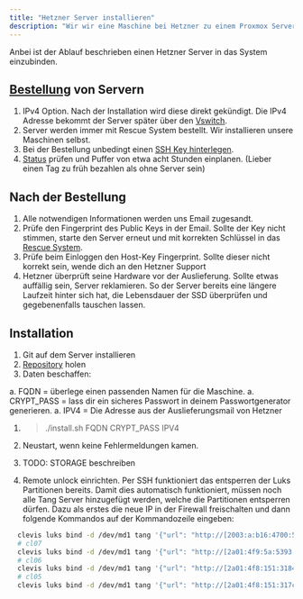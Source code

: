 ```yaml
---
title: "Hetzner Server installieren"
description: "Wir wir eine Maschine bei Hetzner zu einem Proxmox Server machen."
---
```


Anbei ist der Ablauf beschrieben einen Hetzner Server in das System einzubinden.

<!--more-->

## [Bestellung](https://robot.hetzner.com/order) von Servern

1. IPv4 Option. Nach der Installation wird diese direkt gekündigt. Die IPv4 Adresse bekommt der Server später über den [Vswitch](https://robot.hetzner.com/vswitch/index).
1. Server werden immer mit Rescue System bestellt. Wir installieren unsere Maschinen selbst.
1. Bei der Bestellung unbedingt einen [SSH Key hinterlegen](https://robot.hetzner.com/key/index).
1. [Status](https://docs.hetzner.com/de/general/others/order-processing/) prüfen und Puffer von etwa acht Stunden einplanen. (Lieber einen Tag zu früh bezahlen als ohne Server sein)

## Nach der Bestellung

1. Alle notwendigen Informationen werden uns Email zugesandt.
1. Prüfe den Fingerprint des Public Keys in der Email. Sollte der Key nicht stimmen, starte den Server erneut und mit korrekten Schlüssel in das [Rescue System](https://robot.hetzner.com/server).
1. Prüfe beim Einloggen den Host-Key Fingerprint. Sollte dieser nicht korrekt sein, wende dich an den Hetzner Support
1. Hetzner überprüft seine Hardware vor der Auslieferung. Sollte etwas auffällig sein, Server reklamieren. So der Server bereits eine längere Laufzeit hinter sich hat, die Lebensdauer der SSD überprüfen und gegebenenfalls tauschen lassen.

## Installation

1. Git auf dem Server installieren
1. [Repository](https://www.casa-due-pur.de/git/fabrice.kirchner/hetzner-install.git) holen
1. Daten beschaffen:

  a. FQDN = überlege einen passenden Namen für die Maschine.
  a. CRYPT_PASS = lass dir ein sicheres Passwort in deinem Passwortgenerator
    generieren.
  a. IPV4 = Die Adresse aus der Auslieferungsmail von Hetzner

1. > ./install.sh FQDN CRYPT_PASS IPV4
1. Neustart, wenn keine Fehlermeldungen kamen.

1. TODO: STORAGE beschreiben
1. Remote unlock einrichten.
    Per SSH funktioniert das entsperren der Luks Partitionen bereits. Damit dies automatisch funktioniert, müssen noch alle Tang Server hinzugefügt werden, welche die Partitionen entsperren dürfen. Dazu als erstes die neue IP in der Firewall freischalten und dann folgende Kommandos auf der Kommandozeile eingeben:

  ```bash
    clevis luks bind -d /dev/md1 tang '{"url": "http://[2003:a:b16:4700:56b2:3ff:fefd:3ec9]"}'
    # cl07
    clevis luks bind -d /dev/md1 tang '{"url": "http://[2a01:4f9:5a:5393::2]"}'
    # cl06
    clevis luks bind -d /dev/md1 tang '{"url": "http://[2a01:4f8:151:3184::2]"}'
    # cl05
    clevis luks bind -d /dev/md1 tang '{"url": "http://[2a01:4f8:151:317c::2]"}'
  ```
